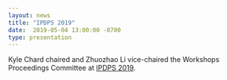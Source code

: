 ```yaml
---
layout: news
title: "IPDPS 2019"
date:  2019-05-04 13:00:00 -0700
type: presentation
---
```


Kyle Chard chaired and Zhuozhao Li vice-chaired the Workshops Proceedings Committee at [IPDPS 2019](http://www.ipdps.org/ipdps2019).
